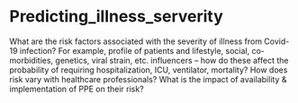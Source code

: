 # Predicting_illness_serverity
What are the risk factors associated with the severity of illness from Covid-19 infection? For example, profile of patients and lifestyle, social, co-morbidities, genetics, viral strain, etc. influencers – how do these affect the probability of requiring hospitalization, ICU, ventilator, mortality?  How does risk vary with healthcare professionals? What is the impact of availability &amp; implementation of PPE on their risk?
